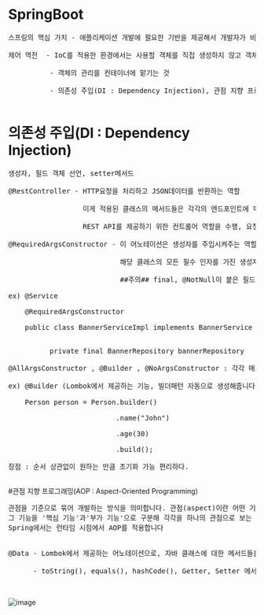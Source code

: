 # SpringBoot
<pre>
스프링의 핵심 가치 - 애플리케이션 개발에 필요한 기반을 제공해서 개발자가 비즈니스 로직 구현에만 집중 할 수 있게끔 하는 것<br>
제어 역전  - IoC를 적용한 환경에서는 사용할 객체를 직접 생성하지 않고 객체의 생명주기 관리를 외부에 위임합니다.<br>
          - 객체의 관리를 컨테이너에 맡기는 것<br>
          - 의존성 주입(DI : Dependency Injection), 관점 지향 프로그래밍(AOP : Aspect-Oriented Programming)이 가능해집니다.<br>
</pre>

# 의존성 주입(DI : Dependency Injection)
<pre>
생성자, 필드 객체 선언, setter메서드<br>
@RestController - HTTP요청을 처리하고 JSON데이터를 반환하는 역할<br>
                  이게 적용된 클래스의 메서드들은 각각의 엔드포인트에 매핑되어 요청을 처리하고, 데이터를 반환<br>
                  REST API를 제공하기 위한 컨트롤어 역할을 수행, 요청을 처리하고 응답을 반환<br>
@RequiredArgsConstructor - 이 어노테이션은 생성자를 주입시켜주는 역할을 합니다.<br>
                           해당 클래스의 모든 필수 인자를 가진 생성자를 자동으로 생성해주는 기능을 제공합니다.<br>
                           ##주의## final, @NotNull이 붙은 필드의 생성자를 자동 생성해주는 롬복 어노테이션입니다.<br>
ex) @Service<br>
    @RequiredArgsConstructor<br>
    public class BannerServiceImpl implements BannerService {<br>

          private final BannerRepository bannerRepository <br>
@AllArgsConstructor , @Builder , @NoArgsConstructor : 각각 매개변수 전부다초기화, 원하는 만큼 , 매개변수 없이 초기화 가능<br>
ex) @Builder (Lombok에서 제공하는 기능, 빌더패턴 자동으로 생성해줍니다.)<br>
    Person person = Person.builder()<br>
                          .name("John")<br>
                          .age(30)<br>
                          .build();<br>
장점 : 순서 상관없이 원하는 만큼 초기화 가능 편리하다.<br>
</pre>
#관점 지향 프로그래밍(AOP : Aspect-Oriented Programming)
<pre>
관점을 기준으로 묶어 개발하는 방식을 의미합니다. 관점(aspect)이란 어떤 기능을 구현할 때 
그 기능을 '핵심 기능'과'부가 기능'으로 구분해 각각을 하나의 관점으로 보는 것을 의미
Spring에서는 런타임 시점에서 AOP를 적용합니다<br>

@Data - Lombok에서 제공하는 어노테이션으로, 자바 클래스에 대한 메서드들을 자동으로 생성해주는 역할을 합니다.<br>
      - toString(), equals(), hashCode(), Getter, Setter 메서드가 자동생성됩니다.<br>
 
</pre>

![image](https://github.com/SeungGwan123/SpringBoot/assets/123438749/85632347-ec2b-41ad-a1b1-7bd9a9c76169)

